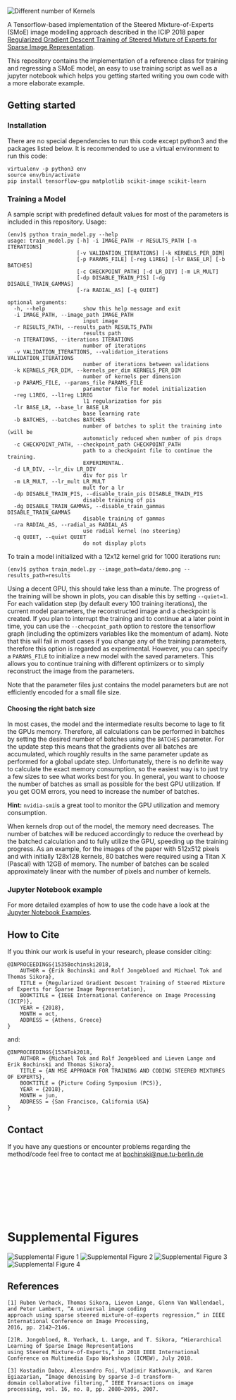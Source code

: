 ![Different number of Kernels](doc/different_k.png)

A Tensorflow-based implementation of the Steered Mixture-of-Experts (SMoE) image modelling approach described in the ICIP 2018 paper [Regularized Gradient Descent Training of Steered Mixture of Experts for Sparse Image Representation](http://elvera.nue.tu-berlin.de/files/1535Bochinski2018.pdf).


This repository contains the implementation of a reference class for training and regressing a SMoE model, an easy to use training script as well as a jupyter notebook which helps you getting started writing you own code with a more elaborate example.


## Getting started
### Installation

There are no special dependencies to run this code except python3 and the packages listed below.
It is recommended to use a virtual environment to run this code:

```
virtualenv -p python3 env
source env/bin/activate
pip install tensorflow-gpu matplotlib scikit-image scikit-learn
```


### Training a Model
A sample script with predefined default values for most of the parameters is included in this repository.
Usage:
```
(env)$ python train_model.py --help
usage: train_model.py [-h] -i IMAGE_PATH -r RESULTS_PATH [-n ITERATIONS]
                      [-v VALIDATION_ITERATIONS] [-k KERNELS_PER_DIM]
                      [-p PARAMS_FILE] [-reg L1REG] [-lr BASE_LR] [-b BATCHES]
                      [-c CHECKPOINT_PATH] [-d LR_DIV] [-m LR_MULT]
                      [-dp DISABLE_TRAIN_PIS] [-dg DISABLE_TRAIN_GAMMAS]
                      [-ra RADIAL_AS] [-q QUIET]

optional arguments:
  -h, --help            show this help message and exit
  -i IMAGE_PATH, --image_path IMAGE_PATH
                        input image
  -r RESULTS_PATH, --results_path RESULTS_PATH
                        results path
  -n ITERATIONS, --iterations ITERATIONS
                        number of iterations
  -v VALIDATION_ITERATIONS, --validation_iterations VALIDATION_ITERATIONS
                        number of iterations between validations
  -k KERNELS_PER_DIM, --kernels_per_dim KERNELS_PER_DIM
                        number of kernels per dimension
  -p PARAMS_FILE, --params_file PARAMS_FILE
                        parameter file for model initialization
  -reg L1REG, --l1reg L1REG
                        l1 regularization for pis
  -lr BASE_LR, --base_lr BASE_LR
                        base learning rate
  -b BATCHES, --batches BATCHES
                        number of batches to split the training into (will be
                        automaticly reduced when number of pis drops
  -c CHECKPOINT_PATH, --checkpoint_path CHECKPOINT_PATH
                        path to a checkpoint file to continue the training.
                        EXPERIMENTAL.
  -d LR_DIV, --lr_div LR_DIV
                        div for pis lr
  -m LR_MULT, --lr_mult LR_MULT
                        mult for a lr
  -dp DISABLE_TRAIN_PIS, --disable_train_pis DISABLE_TRAIN_PIS
                        disable training of pis
  -dg DISABLE_TRAIN_GAMMAS, --disable_train_gammas DISABLE_TRAIN_GAMMAS
                        disable training of gammas
  -ra RADIAL_AS, --radial_as RADIAL_AS
                        use radial kernel (no steering)
  -q QUIET, --quiet QUIET
                        do not display plots

```

To train a model initialized with a 12x12 kernel grid for 1000 iterations run:

```
(env)$ python train_model.py --image_path=data/demo.png --results_path=results
```

Using a decent GPU, this should take less than a minute.
The progress of the training will be shown in plots, you can disable this by setting `--quiet=1`.
For each validation step (by default every 100 training iterations), the current model parameters, the reconstructed image and a checkpoint is created.
If you plan to interrupt the training and to continue at a later point in time, you can use the `--checpoint_path` option to restore the tensorflow graph (including the optimizers variables like the momentum of adam).
Note that this will fail in most cases if you change any of the training parameters, therefore this option is regarded as experimental.
However, you can specify a `PARAMS_FILE` to initialize a new model with the saved parameters. This allows you to continue training with different optimizers or to simply reconstruct the image from the parameters.

Note that the parameter files just contains the model parameters but are not efficiently encoded for a small file size.

#### Choosing the right batch size
In most cases, the model and the intermediate results become to lage to fit the GPUs memory.
Therefore, all calculations can be performed in batches by setting the desired number of batches using the `BATCHES` parameter.
For the update step this means that the gradients over all batches are accumulated, which roughly results in the same parameter update as performed for a global update step. 
Unfortunately, there is no definite way to calculate the exact memory consumption, so the easiest way is to just try a few sizes to see what works best for you.
In general, you want to choose the number of batches as small as possible for the best GPU utilization. If you get OOM errors, you need to increase the number of batches.

**Hint:** `nvidia-smi`is a great tool to monitor the GPU utilization and memory consumption.


When kernels drop out of the model, the memory need decreases.
The number of batches will be reduced accordingly to reduce the overhead by the batched calculation and to fully utilize the GPU, speeding up the training progress.
As an example, for the images of the paper with 512x512 pixels and with initially 128x128 kernels, 80 batches were required using a Titan X (Pascal) with 12GB of memory.
The number of batches can be scaled approximately linear with the number of pixels and number of kernels.


### Jupyter Notebook example
For more detailed examples of how to use the code have a look at the [Jupyter Notebook Examples](samples.ipynb).

## How to Cite

If you think our work is useful in your research, please consider citing:
```
@INPROCEEDINGS{1535Bochinski2018,
	AUTHOR = {Erik Bochinski and Rolf Jongebloed and Michael Tok and Thomas Sikora},
	TITLE = {Regularized Gradient Descent Training of Steered Mixture of Experts for Sparse Image Representation},
	BOOKTITLE = {IEEE International Conference on Image Processing (ICIP)},
	YEAR = {2018},
	MONTH = oct,
	ADDRESS = {Athens, Greece}
}
```
and:
```
@INPROCEEDINGS{1534Tok2018,
	AUTHOR = {Michael Tok and Rolf Jongebloed and Lieven Lange and Erik Bochinski and Thomas Sikora},
	TITLE = {AN MSE APPROACH FOR TRAINING AND CODING STEERED MIXTURES OF EXPERTS},
	BOOKTITLE = {Picture Coding Symposium (PCS)},
	YEAR = {2018},
	MONTH = jun,
	ADDRESS = {San Francisco, California USA}
}
```

## Contact

If you have any questions or encounter problems regarding the method/code feel free to contact me
at bochinski@nue.tu-berlin.de

&nbsp;

&nbsp;

&nbsp;

&nbsp;

# Supplemental Figures

![Supplemental Figure 1](doc/fig1.png)
![Supplemental Figure 2](doc/fig2.png)
![Supplemental Figure 3](doc/fig3.png)
![Supplemental Figure 4](doc/fig4.png)

## References
```
[1] Ruben Verhack, Thomas Sikora, Lieven Lange, Glenn Van Wallendael, and Peter Lambert, “A universal image coding
approach using sparse steered mixture-of-experts regression,” in IEEE International Conference on Image Processing,
2016, pp. 2142–2146.

[2]R. Jongebloed, R. Verhack, L. Lange, and T. Sikora, “Hierarchical Learning of Sparse Image Representations 
using Steered Mixture-of-Experts,” in 2018 IEEE International Conference on Multimedia Expo Workshops (ICMEW), July 2018.

[3] Kostadin Dabov, Alessandro Foi, Vladimir Katkovnik, and Karen Egiazarian, “Image denoising by sparse 3-d transform-
domain collaborative filtering,” IEEE Transactions on image processing, vol. 16, no. 8, pp. 2080–2095, 2007.
```